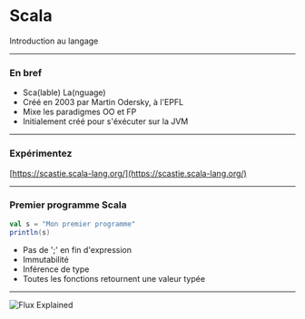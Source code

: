 # Scala 

Introduction au langage

---

### En bref

- Sca(lable) La(nguage)
- Créé en 2003 par Martin Odersky, à l'EPFL
- Mixe les paradigmes OO et FP
- Initialement créé pour s'éxécuter sur la JVM

---

### Expérimentez

[https://scastie.scala-lang.org/](https://scastie.scala-lang.org/)

---

### Premier programme Scala

```scala
val s = "Mon premier programme"
println(s)
```

- Pas de ';' en fin d'expression
- Immutabilité
- Inférence de type
- Toutes les fonctions retournent une valeur typée

---

![Flux Explained](https://facebook.github.io/flux/img/flux-simple-f8-diagram-explained-1300w.png)
